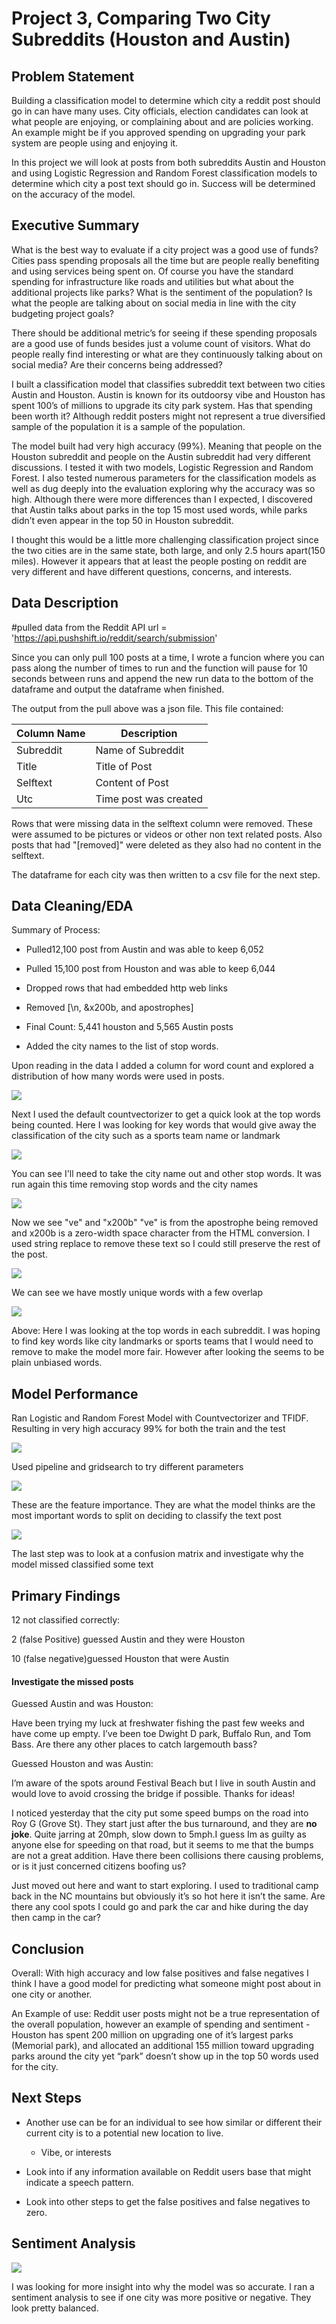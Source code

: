 # Project 3, Comparing Two City Subreddits (Houston and Austin)

## Problem Statement

Building a classification model to determine which city a reddit post should go in can have many uses.  City officials, election candidates can look at what people are enjoying, or complaining about and are policies working.  An example might be if you approved spending on upgrading your park system are people using and enjoying it.  

In this project we will look at posts from both subreddits Austin and Houston and using Logistic Regression and Random Forest classification models to determine which city a post text should go in.  Success will be determined on the accuracy of the model.


## Executive Summary

What is the best way to evaluate if a city project was a good use of funds?  Cities pass spending proposals all the time but are people really benefiting and using services being spent on.  Of course you have the standard spending for infrastructure like roads and utilities but what about the additional projects like parks?  What is the sentiment of the population?  Is what the people are talking about on social media in line with the city budgeting project goals?

There should be additional metric’s for seeing if these spending proposals are a good use of funds besides just a volume count of visitors.  What do people really find interesting or what are they continuously talking about on social media?  Are their concerns being addressed? 

I built a classification model that classifies subreddit text between two cities Austin and Houston.  Austin is known for its outdoorsy vibe and Houston has spent 100’s of millions to upgrade its city park system.  Has that spending been worth it?  Although reddit posters might not represent a true diversified sample of the population it is a sample of the population.

The model built had very high accuracy (99%).  Meaning that people on the Houston subreddit and people on the Austin subreddit had very different discussions.  I tested it with two models, Logistic Regression and Random Forest.  I also tested numerous parameters for the classification models as well as dug deeply into the evaluation exploring why the accuracy was so high.  Although there were more differences than I expected, I discovered that Austin talks about parks in the top 15 most used words, while parks didn’t even appear in the top 50 in Houston subreddit.  

I thought this would be a little more challenging classification project since the two cities are in the same state, both large, and only 2.5 hours apart(150 miles).  However it appears that at least the people posting on reddit are very different and have different questions, concerns, and interests.


## Data Description

#pulled data from the Reddit API
url = 'https://api.pushshift.io/reddit/search/submission'

Since you can only pull 100 posts at a time, I wrote a funcion where you can pass along the number of times to run and the function will pause for 10 seconds between runs and append the new run data to the bottom of the dataframe and output the dataframe when finished.

The output from the pull above was a json file.  This file contained:


| Column Name | Description           |
|-------------|-----------------------|
| Subreddit   | Name of Subreddit     |
| Title       | Title of Post         |
| Selftext    | Content of Post       |
| Utc         | Time post was created |

Rows that were missing data in the selftext column were removed.  These were assumed to be pictures or videos or other non text related posts.  Also posts that had "[removed]" were deleted as they also had no content in the selftext.

The dataframe for each city was then written to a csv file for the next step.

## Data Cleaning/EDA

Summary of Process:

- Pulled12,100 post from Austin and was able to keep 6,052
- Pulled 15,100 post from Houston and was able to keep 6,044

- Dropped rows that had embedded http web links

- Removed [\n, &amp;x200b, and apostrophes]

- Final Count: 5,441 houston and 5,565 Austin posts

- Added the city names to the list of stop words.

Upon reading in the data I added a column for word count and explored a distribution of how many words were used in posts.

<img src="images/word_count.png">

Next I used the default countvectorizer to get a quick look at the top words being counted.  Here I was looking for key words that would give away the classification of the city such as a sports team name or landmark

<img src="images/houston1.png">

You can see I'll need to take the city name out and other stop words.  It was run again this time removing stop words and the city names

<img src="images/houston2.png">

Now we see "ve" and "x200b"
"ve" is from the apostrophe being removed and x200b is a zero-width space character from the HTML conversion.
I used string replace to remove these text so I could still preserve the rest of the post.

<img src="images/houston2.png">

We can see we have mostly unique words with a few overlap

<img src="images/word_vector.jpg">

Above: Here I was looking at the top words in each subreddit.  I was hoping to find key words like city landmarks or sports teams that I would need to remove to make the model more fair.  However after looking the seems to be plain unbiased words.

## Model Performance

Ran Logistic and Random Forest Model with Countvectorizer and TFIDF.
Resulting in very high accuracy 99% for both the train and the test

<img src="images/model_summary.jpg">

Used pipeline and gridsearch to try different parameters

<img src="images/feature_importance.jpg">

These are the feature importance.  They are what the model thinks are the most important words to split on deciding to classify the text post

<img src="images/confusion_matrix.jpg">

The last step was to look at a confusion matrix and investigate why the model missed classified some text

## Primary Findings

12 not classified correctly:

2 (false Positive) guessed Austin and they were Houston


10 (false negative)guessed Houston that were Austin


#### Investigate the missed posts

Guessed Austin and was Houston:

Have been trying my luck at freshwater fishing the past few weeks and have come up empty. I’ve been toe Dwight D park, Buffalo Run, and Tom Bass. Are there any other places to catch largemouth bass?

Guessed Houston and was Austin:

I’m aware of the spots around Festival Beach but I live in south Austin and would love to avoid crossing the bridge if possible. Thanks for ideas!

I noticed yesterday that the city put some speed bumps on the road into Roy G (Grove St). They start just after the bus turnaround, and they are **no joke**. Quite jarring at 20mph, slow down to 5mph.I guess Im as guilty as anyone else for speeding on that road, but it seems to me that the bumps are not a great addition. Have there been collisions there causing problems, or is it just concerned citizens boofing us?

Just moved out here and want to start exploring. I used to traditional camp back in the NC mountains but obviously it’s so hot here it isn’t the same. Are there any cool spots I could go and park the car and hike during the day then camp in the car?

## Conclusion

Overall:
With high accuracy and low false positives and false negatives I think I have a good model for predicting what someone might post about in one city or another.




An Example of use:
Reddit user posts might not be a true representation of the overall population, however an example of spending and sentiment -  Houston has spent 200 million on upgrading one of it’s largest parks (Memorial park), and allocated an additional 155 million toward upgrading parks around the city yet “park” doesn’t show up in the top 50 words used for the city.

## Next Steps

- Another use can be for an individual to see how similar or different their current city is to a potential new location to live.
   - Vibe, or interests

- Look into if any information available on Reddit users base that might indicate a speech pattern.

- Look into other steps to get the false positives and false negatives to zero.


## Sentiment Analysis

<img src="images/sentiment.jpg">

I was looking for more insight into why the model was so accurate.  I ran a sentiment analysis to see if one city was more positive or negative.  They look pretty balanced.
